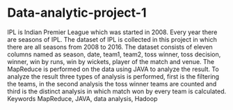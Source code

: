 # Data-analytic-project-1
IPL is Indian Premier League which was started in 2008. Every year there are seasons of IPL. The dataset of IPL is collected in this project in which there are all seasons from 2008 to 2016. The dataset consists of eleven columns named as season, date, team1, team2, toss winner, toss decision, winner, win by runs, win by wickets, player of the match and venue. The MapReduce is performed on the data using JAVA to analyze the result. To analyze the result three types of analysis is performed, first is the filtering the teams, in the second analysis the toss winner teams are counted and third is the distinct analysis in which match won by every team is calculated. Keywords MapReduce, JAVA, data analysis, Hadoop
